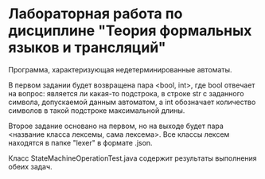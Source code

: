 # Лабораторная работа по дисциплине "Теория формальных языков и трансляций"

Программа, характеризующая недетерминированные автоматы. 

В первом задании будет возвращена пара <bool, int>, где bool отвечает на вопрос: является ли какая-то подстрока, в строке str с заданного символа, допускаемой данным автоматом, а int обозначает количество символов в такой подстроке максимальной длины.

Второе задание основано на первом, но на выходе будет пара <название класса лексемы, сама лексема>.  Все классы лексем находятся в папке "lexer" в формате .json.

Класс StateMachineOperationTest.java содержит результаты выполнения обеих задач. 
